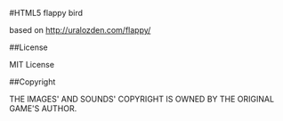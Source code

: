 #HTML5 flappy bird

based on http://uralozden.com/flappy/

##License

MIT License

##Copyright

THE IMAGES' AND SOUNDS' COPYRIGHT IS OWNED BY THE ORIGINAL GAME'S AUTHOR.
